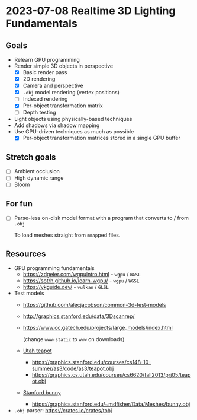 # 2023-07-08 Realtime 3D Lighting Fundamentals

## Goals

* Relearn GPU programming
* Render simple 3D objects in perspective
  * [x] Basic render pass
  * [x] 2D rendering
  * [x] Camera and perspective
  * [x] `.obj` model rendering (vertex positions)
  * [ ] Indexed rendering
  * [x] Per-object transformation matrix
  * [ ] Depth testing
* Light objects using physically-based techniques
* Add shadows via shadow mapping
* Use GPU-driven techniques as much as possible
  * [x] Per-object transformation matrices stored in a single GPU buffer

## Stretch goals

* [ ] Ambient occlusion
* [ ] High dynamic range
* [ ] Bloom

## For fun

* [ ] Parse-less on-disk model format with a program that converts to / from `.obj`

  To load meshes straight from `mmap`ped files.

## Resources

* GPU programming fundamentals
  * <https://zdgeier.com/wgpuintro.html> - `wgpu` / `WGSL`
  * <https://sotrh.github.io/learn-wgpu/> - `wgpu` / `WGSL`
  * <https://vkguide.dev/> - `vulkan` / `GLSL`
* Test models
  * <https://github.com/alecjacobson/common-3d-test-models>
  * <http://graphics.stanford.edu/data/3Dscanrep/>
  * <https://www.cc.gatech.edu/projects/large_models/index.html>

    (change `www-static` to `www` on downloads)
  * [Utah teapot](https://en.wikipedia.org/wiki/Utah_teapot)
    * <https://graphics.stanford.edu/courses/cs148-10-summer/as3/code/as3/teapot.obj>
    * <https://graphics.cs.utah.edu/courses/cs6620/fall2013/prj05/teapot.obj>
  * [Stanford bunny](https://en.wikipedia.org/wiki/Stanford_bunny)
    * <https://graphics.stanford.edu/~mdfisher/Data/Meshes/bunny.obj>
* `.obj` parser: <https://crates.io/crates/tobj>